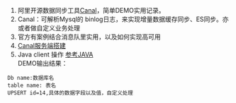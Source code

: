 1. 阿里开源数据同步工具[Canal](https://github.com/alibaba/canal)，简单DEMO实用记录。<br>
2. Canal：可解析Mysql的 binlog日志，来实现增量数据缓存同步、ES同步。亦或者做自定义业务处理 <br>
3. 官方有案例结合消息队里实用，以及如何实现高可用<br>
4. [Canal服务端搭建](https://www.jianshu.com/p/6299048fad66)
4. Java client 操作 [参考JAVA]()<br>
DEMO输出结果：
```$xslt
Db name:数据库名
table name: 表名
UPSERT id=14,具体的数据字段以及值，自定义处理
```

